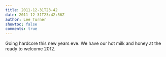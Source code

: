 ```yaml
---
title: 2011-12-31T23-42
date: 2011-12-31T23:42:56Z
author: Lee Turner
showtoc: false
comments: true
---
```


Going hardcore this new years eve. We have our hot milk and honey at the ready to welcome 2012.

